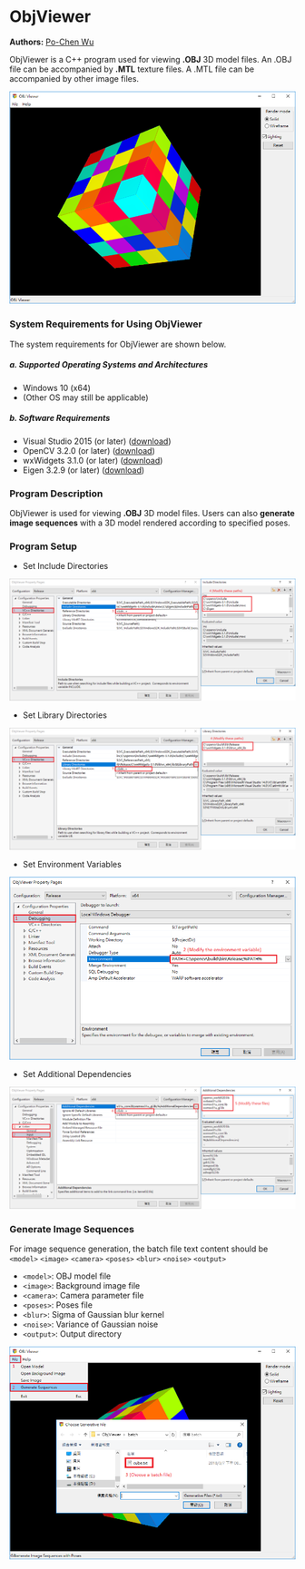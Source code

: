 # ObjViewer
**Authors:** [Po-Chen Wu](http://media.ee.ntu.edu.tw/personal/pcwu/)

ObjViewer is a C++ program used for viewing **.OBJ** 3D model files. An .OBJ file can be accompanied by **.MTL** texture files. A .MTL file can be accompanied by other image files.

![alt tag](https://github.com/pcwu0329/ObjViewer/blob/master/image/ObjViewer.png)

### System Requirements for Using ObjViewer

The system requirements for ObjViewer are shown below.

##### a. Supported Operating Systems and Architectures
* Windows 10 (x64)
* (Other OS may still be applicable)

##### b. Software Requirements
* Visual Studio 2015 (or later) ([download](https://www.visualstudio.com/))
* OpenCV 3.2.0 (or later) ([download](https://opencv.org/releases.html))
* wxWidgets 3.1.0 (or later) ([download](https://www.wxwidgets.org/))
* Eigen 3.2.9 (or later) ([download](http://eigen.tuxfamily.org/index.php?title=Main_Page))

### Program Description
ObjViewer is used for viewing **.OBJ** 3D model files. Users can also **generate image sequences** with a 3D model rendered according to specified poses.

### Program Setup
* Set Include Directories

![alt tag](https://github.com/pcwu0329/ObjViewer/blob/master/image/IncDir.png)

* Set Library Directories

![alt tag](https://github.com/pcwu0329/ObjViewer/blob/master/image/LibDir.png)

* Set Environment Variables

![alt tag](https://github.com/pcwu0329/ObjViewer/blob/master/image/EnvVar.png)

* Set Additional Dependencies

![alt tag](https://github.com/pcwu0329/ObjViewer/blob/master/image/AddDep.png)

### Generate Image Sequences

For image sequence generation, the batch file text content should be  
`<model>` `<image>` `<camera>` `<poses>` `<blur>` `<noise>` `<output>`
* `<model>`: OBJ model file
* `<image>`: Background image file
* `<camera>`: Camera parameter file
* `<poses>`: Poses file
* `<blur>`: Sigma of Gaussian blur kernel
* `<noise>`: Variance of Gaussian noise
* `<output>`: Output directory

![alt tag](https://github.com/pcwu0329/ObjViewer/blob/master/image/Batch.png)
